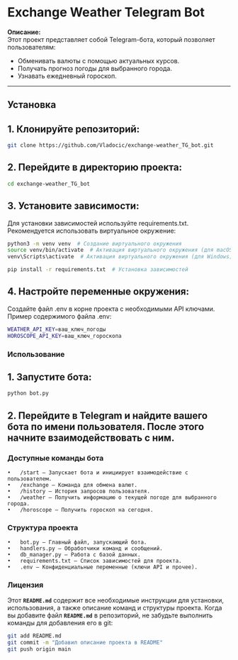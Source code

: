 # Exchange Weather Telegram Bot

**Описание:**  
Этот проект представляет собой Telegram-бота, который позволяет пользователям:
- Обменивать валюты с помощью актуальных курсов.
- Получать прогноз погоды для выбранного города.
- Узнавать ежедневный гороскоп.

---

## Установка

## 1. Клонируйте репозиторий:
```bash
git clone https://github.com/Vladocic/exchange-weather_TG_bot.git
```

## 2. Перейдите в директорию проекта:
```bash
cd exchange-weather_TG_bot
```

## 3. Установите зависимости:
Для установки зависимостей используйте requirements.txt. Рекомендуется использовать виртуальное окружение:
```bash
python3 -m venv venv  # Создание виртуального окружения
source venv/bin/activate  # Активация виртуального окружения (для macOS/Linux)
venv\Scripts\activate  # Активация виртуального окружения (для Windows)

pip install -r requirements.txt  # Установка зависимостей
```

## 4. Настройте переменные окружения:
Создайте файл .env в корне проекта с необходимыми API ключами. Пример содержимого файла .env:
```bash
WEATHER_API_KEY=ваш_ключ_погоды
HOROSCOPE_API_KEY=ваш_ключ_гороскопа
```

### Использование
## 1. Запустите бота:
```bash
python bot.py
```

## 2. Перейдите в Telegram и найдите вашего бота по имени пользователя. После этого начните взаимодействовать с ним.


### Доступные команды бота
	•	/start — Запускает бота и инициирует взаимодействие с пользователем.
	•	/exchange — Команда для обмена валют.
	•	/history — История запросов пользователя.
	•	/weather — Получить информацию о текущей погоде для выбранного города.
	•	/horoscope — Получить гороскоп на сегодня.

### Структура проекта
	•	bot.py — Главный файл, запускающий бота.
	•	handlers.py — Обработчики команд и сообщений.
	•	db_manager.py — Работа с базой данных.
	•	requirements.txt — Список зависимостей для проекта.
	•	.env — Конфиденциальные переменные (ключи API и прочее).



### Лицензия
Этот **`README.md`** содержит все необходимые инструкции для установки, использования, а также описание команд и структуры проекта. Когда вы добавите файл **`README.md`** в репозиторий, не забудьте выполнить команды для добавления его в git:

```bash
git add README.md
git commit -m "Добавил описание проекта в README"
git push origin main

